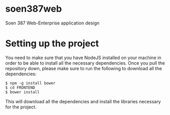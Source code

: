 # soen387web
Soen 387 Web-Enterprise application design

# Setting up the project
You need to make sure that you have NodeJS installed on your machine in order
to be able to install all the necessary dependencies.  Once you pull the repository down,
please make sure to run the following to download all the dependencies:

    $ npm -g install bower
    $ cd FRONTEND
    $ bower install

This will download all the dependencies and install the libraries necessary for
the project.
